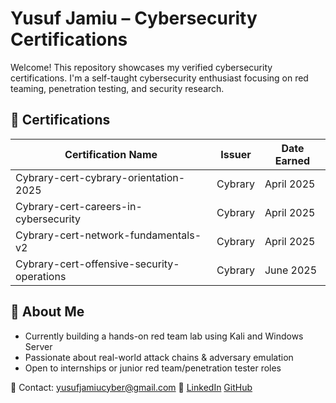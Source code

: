 # Yusuf Jamiu – Cybersecurity Certifications

Welcome! This repository showcases my verified cybersecurity certifications. I'm a self-taught cybersecurity enthusiast focusing on red teaming, penetration testing, and security research.

## 📜 Certifications

| Certification Name                               | Issuer         | Date Earned |
|--------------------------------------------------|----------------|--------------
| Cybrary-cert-cybrary-orientation-2025            | Cybrary        | April 2025  | Yusuf Jamiu cybrary-cert-careers-in-cybersecurity.pdf
| Cybrary-cert-careers-in-cybersecurity            | Cybrary        | April 2025  |
| Cybrary-cert-network-fundamentals-v2             | Cybrary        | April 2025  | 
| Cybrary-cert-offensive-security-operations       | Cybrary        | June 2025   |

## 📌 About Me

- Currently building a hands-on red team lab using Kali and Windows Server
- Passionate about real-world attack chains & adversary emulation
- Open to internships or junior red team/penetration tester roles

📧 Contact: yusufjamiucyber@gmail.com
🔗 [LinkedIn](https://linkedin.com/in/YusufJamiu)
    [GitHub](https://github.com/jamiuyusuf)
